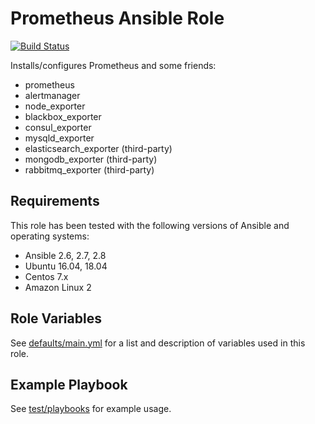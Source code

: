 # Prometheus Ansible Role

[![Build Status](https://travis-ci.org/bdclark/ansible-prometheus.svg?branch=master)](https://travis-ci.org/bdclark/ansible-prometheus)

Installs/configures Prometheus and some friends:
- prometheus
- alertmanager
- node_exporter
- blackbox_exporter
- consul_exporter
- mysqld_exporter
- elasticsearch_exporter (third-party)
- mongodb_exporter (third-party)
- rabbitmq_exporter (third-party)

Requirements
------------
This role has been tested with the following versions of Ansible and operating systems:
- Ansible 2.6, 2.7, 2.8
- Ubuntu 16.04, 18.04
- Centos 7.x
- Amazon Linux 2

Role Variables
--------------
See [defaults/main.yml](defaults/main.yml) for a list and description of
variables used in this role.


Example Playbook
----------------
See [test/playbooks](test/playbooks) for example usage.
